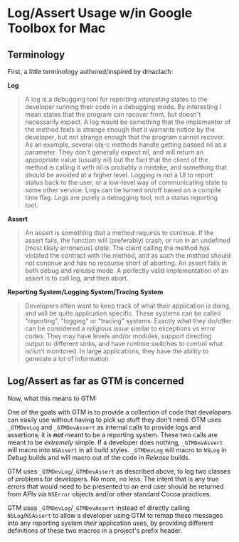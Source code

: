 # Log/Assert Usage w/in Google Toolbox for Mac #

## Terminology ##

First, a little terminology authored/inspired by dmaclach:

**Log**

> A log is a debugging tool for reporting _interesting_ states to the developer running their code in a debugging mode. By interesting I mean states that the program can recover from, but doesn't necessarily expect. A log would be something that the implementor of the method feels is strange enough that it warrants notice by the developer, but not strange enough that the program cannot recover. As an example, several obj-c methods handle getting passed nil as a parameter. They don't generally expect nil, and will return an appropriate value (usually nil) but the fact that the client of the method is calling it with nil is probably a mistake, and something that should be avoided at a higher level. Logging is not a UI to report status back to the user, or a low-level way of communicating state to some other service. Logs can be turned on/off based on a compile time flag. Logs are purely a debugging tool, not a status reporting tool.

**Assert**

> An assert is something that a method requires to continue. If the assert fails, the function will (preferably) crash, or run in an undefined (most likely erroneous) state. The client calling the method has violated the contract with the method, and as such the method should not continue and has no recourse short of aborting. An assert fails in both debug and release mode. A perfectly valid implementation of an assert is to call log, and then abort.


**Reporting System/Logging System/Tracing System**

> Developers often want to keep track of what their application is doing, and will be quite application specific. These systems can be called "reporting", "logging" or "tracing" systems.  Exactly what they do/offer can be considered a _religious issue_ similar to exceptions vs error codes.  They may have levels and/or modules, support directing output to different sinks, and have runtime switches to control what is/isn't monitored.  In large applications, they have the ability to generate a lot of information.


## Log/Assert as far as GTM is concerned ##

Now, what this means to GTM:

One of the goals with GTM is to provide a collection of code that developers can easily use without having to pick up stuff they don't need.  GTM uses `_GTMDevLog` and `_GTMDevAssert` as internal calls to provide logs and assertions; it is **_not_** meant to be a reporting system.  These two calls are meant to be _extremely_ simple.  If a developer does nothing, `_GTMDevAssert` will macro into `NSAssert` in all build styles. `_GTMDevLog` will macro to `NSLog` in _Debug_ builds and will macro out of the code in _Release_ builds.

GTM uses `_GTMDevLog`/`_GTMDevAssert` as described above, to log two classes of problems for developers.  No more, no less.  The intent that is any true errors that would need to be presented to an end user should be returned from APIs via `NSError` objects and/or other standard Cocoa practices.

GTM uses `_GTMDevLog`/`_GTMDevAssert` instead of directly calling `NSLog`/`NSAssert` to allow a developer using GTM to remap these messages into any reporting system _their_ application uses, by providing different definitions of these two macros in a project's prefix header.